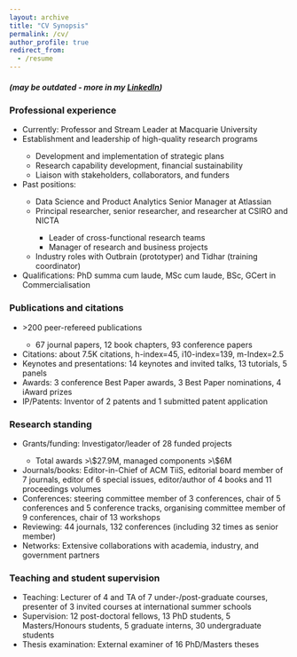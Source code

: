 ```yaml
---
layout: archive
title: "CV Synopsis"
permalink: /cv/
author_profile: true
redirect_from:
  - /resume
---
```

<h5> (may be outdated - more in my <a href="https://www.linkedin.com/in/shlomoberkovsky/" target=_blank>LinkedIn</a>) </h5>


<h3> Professional experience </h3>
<ul>
  <li>Currently: Professor and Stream Leader at Macquarie University </li>
  <li>Establishment and leadership of high-quality research programs</li>
  <ul>	
      	<li>Development and implementation of strategic plans</li>
	<li>Research capability development, financial sustainability</li>
	<li>Liaison with stakeholders, collaborators, and funders</li>  
  </ul>	  
  <li>Past positions:</li>
  <ul>	
      	<li>Data Science and Product Analytics Senior Manager at Atlassian</li>
	<li>Principal researcher, senior researcher, and researcher at CSIRO and NICTA</li>
        <ul>	
          <li>Leader of cross-functional research teams</li>
          <li>Manager of research and business projects</li>
        </ul>
	  <li>Industry roles with Outbrain (prototyper) and Tidhar (training coordinator)</li>
  </ul>	  
  <li>Qualifications: PhD summa cum laude, MSc cum laude, BSc, GCert in Commercialisation</li>
</ul>
  
<h3>Publications and citations</h3>
<ul>
  <li> &gt;200 peer-refereed publications</li>
  <ul>
    <li>67 journal papers, 12 book chapters, 93 conference papers</li>
  </ul>
  <li>Citations: about 7.5K citations, h-index=45, i10-index=139, m-Index=2.5</li>
  <li>Keynotes and presentations: 14 keynotes and invited talks, 13 tutorials, 5 panels</li>
  <li>Awards: 3 conference Best Paper awards, 3 Best Paper nominations, 4 iAward prizes</li>
  <li>IP/Patents: Inventor of 2 patents and 1 submitted patent application</li>
</ul>
  
<h3>Research standing</h3>
<ul>
  <li>Grants/funding: Investigator/leader of 28 funded projects</li>
  <ul>
    <li>Total awards &gt;\$27.9M, managed components &gt;\$6M</li>
 </ul>
  <li>Journals/books: Editor-in-Chief of ACM TiiS, editorial board member of 7 journals, editor of 6 special issues, editor/author of 4 books and 11 proceedings volumes</li>
  <li>Conferences: steering committee member of 3 conferences, chair of 5 conferences and 5 conference tracks, organising committee member of 9 conferences, chair of 13 workshops</li>
  <li>Reviewing: 44 journals, 132 conferences (including 32 times as senior member)</li>
  <li>Networks: Extensive collaborations with academia, industry, and government partners</li>
</ul>
  
<h3>Teaching and student supervision</h3>
<ul>
  <li>Teaching: Lecturer of 4 and TA of 7 under-/post-graduate courses, presenter of 3 invited courses at international summer schools</li>
  <li>Supervision: 12 post-doctoral fellows, 13 PhD students, 5 Masters/Honours students, 5 graduate interns, 30 undergraduate students</li>
  <li>Thesis examination: External examiner of 16 PhD/Masters theses</li>
</ul>
